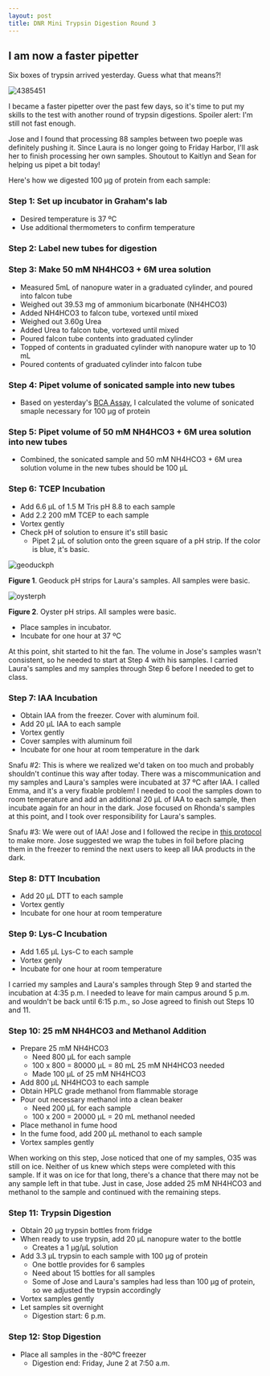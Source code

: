 ```yaml
---
layout: post
title: DNR Mini Trypsin Digestion Round 3
---
```


## I am now a faster pipetter

Six boxes of trypsin arrived yesterday. Guess what that means?!

![4385451](https://cloud.githubusercontent.com/assets/22335838/26665558/6d42c76e-464f-11e7-8d3f-0b7dd0fbded5.jpg)

I became a faster pipetter over the past few days, so it's time to put my skills to the test with another round of trypsin digestions. Spoiler alert: I'm still not fast enough.

Jose and I found that processing 88 samples between two poeple was definitely pushing it. Since Laura is no longer going to Friday Harbor, I'll ask her to finish processing her own samples. Shoutout to Kaitlyn and Sean for helping us pipet a bit today!

Here's how we digested 100 µg of protein from each sample: 

### Step 1: Set up incubator in Graham's lab

- Desired temperature is 37 ºC
- Use additional thermometers to confirm temperature

### Step 2: Label new tubes for digestion

### Step 3: Make 50 mM NH4HCO3 + 6M urea solution

- Measured 5mL of nanopure water in a graduated cylinder, and poured into falcon tube
- Weighed out 39.53 mg of ammonium bicarbonate (NH4HCO3)
- Added NH4HCO3 to falcon tube, vortexed until mixed
- Weighed out 3.60g Urea
- Added Urea to falcon tube, vortexed until mixed
- Poured falcon tube contents into graduated cylinder
- Topped of contents in graduated cylinder with nanopure water up to 10 mL
- Poured contents of graduated cylinder into falcon tube

### Step 4: Pipet volume of sonicated sample into new tubes

- Based on yesterday's [BCA Assay](https://yaaminiv.github.io/DNR-BCA-Assay-Round3/), I calculated the volume of sonicated smaple necessary for 100 µg of protein

### Step 5: Pipet volume of 50 mM NH4HCO3 + 6M urea solution into new tubes
 
- Combined, the sonicated sample and 50 mM NH4HCO3 + 6M urea solution volume in the new tubes should be 100 µL

### Step 6: TCEP Incubation

- Add 6.6 µL of 1.5 M Tris pH 8.8 to each sample
- Add 2.2 200 mM TCEP to each sample
- Vortex gently
- Check pH of solution to ensure it's still basic
  - Pipet 2 µL of solution onto the green square of a pH strip. If the color is blue, it's basic.
  
![geoduckph](https://cloud.githubusercontent.com/assets/22335838/26732995/5d6ffc42-476e-11e7-87c2-8fe5bd4be03d.JPG)

**Figure 1**. Geoduck pH strips for Laura's samples. All samples were basic.

![oysterph](https://cloud.githubusercontent.com/assets/22335838/26732996/5d79e194-476e-11e7-864a-2441aa7d235c.JPG)

**Figure 2**. Oyster pH strips. All samples were basic.

- Place samples in incubator.
- Incubate for one hour at 37 ºC

At this point, shit started to hit the fan. The volume in Jose's samples wasn't consistent, so he needed to start at Step 4 with his samples. I carried Laura's samples and my samples through Step 6 before I needed to get to class.

### Step 7: IAA Incubation

- Obtain IAA from the freezer. Cover with aluminum foil.
- Add 20 µL IAA to each sample
- Vortex gently
- Cover samples with aluminum foil
- Incubate for one hour at room temperature in the dark

Snafu #2: This is where we realized we'd taken on too much and probably shouldn't continue this way after today. There was a miscommunication and my samples and Laura's samples were incubated at 37 ºC after IAA. I called Emma, and it's a very fixable problem! I needed to cool the samples down to room temperature and add an additional 20 µL of IAA to each sample, then incubate again for an hour in the dark. Jose focused on Rhonda's samples at this point, and I took over responsibility for Laura's samples. 

Snafu #3: We were out of IAA! Jose and I followed the recipe in [this protocol](https://github.com/sr320/LabDocs/blob/master/protocols/ProteinprepforMSMS.md) to make more. Jose suggested we wrap the tubes in foil before placing them in the freezer to remind the next users to keep all IAA products in the dark. 

### Step 8: DTT Incubation

- Add 20 µL DTT to each sample
- Vortex gently
- Incubate for one hour at room temperature

### Step 9: Lys-C Incubation

- Add 1.65 µL Lys-C to each sample
- Vortex genly
- Incubate for one hour at room temperature

I carried my samples and Laura's samples through Step 9 and started the incubation at 4:35 p.m. I needed to leave for main campus around 5 p.m. and wouldn't be back until 6:15 p.m., so Jose agreed to finish out Steps 10 and 11.

### Step 10: 25 mM NH4HCO3 and Methanol Addition

- Prepare 25 mM NH4HCO3
  - Need 800 µL for each sample
  - 100 x 800 = 80000 µL = 80 mL 25 mM NH4HCO3 needed
  - Made 100 µL of 25 mM NH4HCO3
- Add 800 µL NH4HCO3 to each sample
- Obtain HPLC grade methanol from flammable storage
- Pour out necessary methanol into a clean beaker
  - Need 200 µL for each sample
  - 100 x 200 = 20000 µL = 20 mL methanol needed
- Place methanol in fume hood
- In the fume food, add 200 µL methanol to each sample
- Vortex samples gently

When working on this step, Jose noticed that one of my samples, O35 was still on ice. Neither of us knew which steps were completed with this sample. If it was on ice for that long, there's a chance that there may not be any sample left in that tube. Just in case, Jose added 25 mM NH4HCO3 and methanol to the sample and continued with the remaining steps.

### Step 11: Trypsin Digestion

- Obtain 20 µg trypsin bottles from fridge
- When ready to use trypsin, add 20 µL nanopure water to the bottle
  - Creates a 1 µg/µL solution
- Add 3.3 µL trypsin to each sample with 100 µg of protein
  - One bottle provides for 6 samples
  - Need about 15 bottles for all samples
  - Some of Jose and Laura's samples had less than 100 µg of protein, so we adjusted the trypsin accordingly
- Vortex samples gently
- Let samples sit overnight
  - Digestion start: 6 p.m.

### Step 12: Stop Digestion

- Place all samples in the -80ºC freezer
  - Digestion end: Friday, June 2 at 7:50 a.m.
